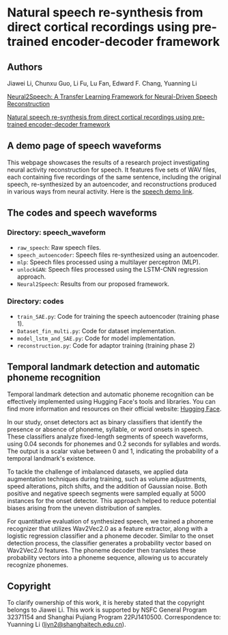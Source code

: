# Natural speech re-synthesis from direct cortical recordings using pre-trained encoder-decoder framework
## Authors
Jiawei Li, Chunxu Guo, Li Fu, Lu Fan, Edward F. Chang, Yuanning Li

[Neural2Speech: A Transfer Learning Framework for Neural-Driven Speech Reconstruction](https://ieeexplore.ieee.org/document/10446614)

[Natural speech re-synthesis from direct cortical recordings using pre-trained encoder-decoder framework](https://www.biorxiv.org/content/10.1101/2024.12.16.628596v1)

## A demo page of speech waveforms
This webpage showcases the results of a research project investigating neural activity reconstruction for speech. It features five sets of WAV files, each containing five recordings of the same sentence, including the original speech, re-synthesized by an autoencoder, and reconstructions produced in various ways from neural activity.
Here is the [speech demo link](https://cctn-bci.github.io/Neural2Speech/).

## The codes and speech waveforms
### Directory: speech_waveform

- `raw_speech`: Raw speech files.
- `speech_autoencoder`: Speech files re-synthesized using an autoencoder.
- `mlp`: Speech files processed using a multilayer perceptron (MLP).
- `unlockGAN`: Speech files processed using the LSTM-CNN regression approach.
- `Neural2Speech`: Results from our proposed framework.

### Directory: codes

- `train_SAE.py`: Code for training the speech autoencoder (training phase 1).
- `Dataset_fin_multi.py`: Code for dataset implementation.
- `model_lstm_and_SAE.py`: Code for model implementation.
- `reconstruction.py`: Code for adaptor training (training phase 2)

## Temporal landmark detection and automatic phoneme recognition
Temporal landmark detection and automatic phoneme recognition can be effectively implemented using Hugging Face's tools and libraries. You can find more information and resources on their official website: [Hugging Face](https://huggingface.co).

In our study, onset detectors act as binary classifiers that identify the presence or absence of phoneme, syllable, or word onsets in speech. These classifiers analyze fixed-length segments of speech waveforms, using 0.04 seconds for phonemes and 0.2 seconds for syllables and words. The output is a scalar value between 0 and 1, indicating the probability of a temporal landmark's existence.

To tackle the challenge of imbalanced datasets, we applied data augmentation techniques during training, such as volume adjustments, speed alterations, pitch shifts, and the addition of Gaussian noise. Both positive and negative speech segments were sampled equally at 5000 instances for the onset detector. This approach helped to reduce potential biases arising from the uneven distribution of samples.

For quantitative evaluation of synthesized speech, we trained a phoneme recognizer that utilizes Wav2Vec2.0 as a feature extractor, along with a logistic regression classifier and a phoneme decoder. Similar to the onset detection process, the classifier generates a probability vector based on Wav2Vec2.0 features. The phoneme decoder then translates these probability vectors into a phoneme sequence, allowing us to accurately recognize phonemes.

## Copyright
To clarify ownership of this work, it is hereby stated that the copyright belongs to Jiawei Li. This work is supported by NSFC General Program 32371154 and Shanghai Pujiang Program 22PJ1410500. Correspondence to: Yuanning Li (liyn2@shanghaitech.edu.cn).
